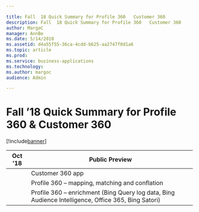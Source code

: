 ```yaml
---

title: Fall  18 Quick Summary for Profile 360   Customer 360
description: Fall  18 Quick Summary for Profile 360   Customer 360
author: MargoC
manager: AnnBe
ms.date: 5/14/2018
ms.assetid: d4a55f55-36ca-4cdd-b625-aa2747f0d1a6
ms.topic: article
ms.prod: 
ms.service: business-applications
ms.technology: 
ms.author: margoc
audience: Admin

---
```

#  Fall ’18 Quick Summary for Profile 360 & Customer 360


[!include[banner](../../../includes/banner.md)]

| Oct ’18 | **Public Preview**                                                                                  |
|---------|-----------------------------------------------------------------------------------------------------|
|         | Customer 360 app                                                                                    |
|         | Profile 360 – mapping, matching and conflation                                                      |
|         | Profile 360 – enrichment (Bing Query log data, Bing Audience Intelligence, Office 365, Bing Satori) |
